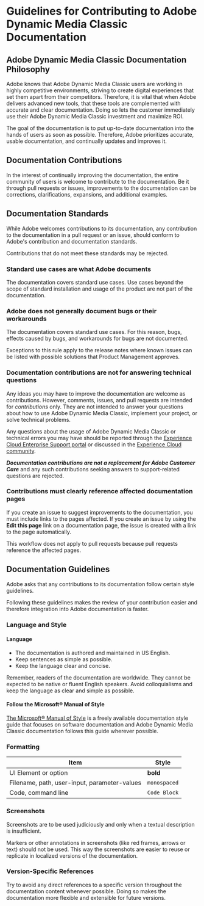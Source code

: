 # Guidelines for Contributing to Adobe Dynamic Media Classic Documentation

## Adobe Dynamic Media Classic Documentation Philosophy

Adobe knows that Adobe Dynamic Media Classic users are working in highly competitive environments, striving to create digital experiences that set them apart from their competitors. Therefore, it is vital that when Adobe delivers advanced new tools, that these tools are complemented with accurate and clear documentation. Doing so lets the customer immediately use their Adobe Dynamic Media Classic investment and maximize ROI.

The goal of the documentation is to put up-to-date documentation into the hands of users as soon as possible. Therefore, Adobe prioritizes accurate, usable documentation, and continually updates and improves it.

## Documentation Contributions

In the interest of continually improving the documentation, the entire community of users is welcome to contribute to the documentation. Be it through pull requests or issues, improvements to the documentation can be corrections, clarifications, expansions, and additional examples.

## Documentation Standards

While Adobe welcomes contributions to its documentation, any contribution to the documentation in a pull request or an issue, should conform to Adobe's contribution and documentation standards.

Contributions that do not meet these standards may be rejected.

### Standard use cases are what Adobe documents

The documentation covers standard use cases. Use cases beyond the scope of standard installation and usage of the product are not part of the documentation.

### Adobe does not generally document bugs or their workarounds

The documentation covers standard use cases. For this reason, bugs, effects caused by bugs, and workarounds for bugs are not documented.

Exceptions to this rule apply to the release notes where known issues can be listed with possible solutions that Product Management approves.

### Documentation contributions are not for answering technical questions

Any ideas you may have to improve the documentation are welcome as contributions. However, comments, issues, and pull requests are intended for *contributions* only. They are not intended to answer your questions about how to use Adobe Dynamic Media Classic, implement your project, or solve technical problems.

Any questions about the usage of Adobe Dynamic Media Classic or technical errors you may have should be reported through the [Experience Cloud Enterprise Support portal](https://experienceleague.adobe.com/?support-solution=General&support-tab=home#support) or discussed in the [Experience Cloud community](https://experienceleaguecommunities.adobe.com/t5/adobe-experience-manager/ct-p/adobe-experience-manager-community).

***Documentation contributions are not a replacement for Adobe Customer Care*** and any such contributions seeking answers to support-related questions are rejected.

### Contributions must clearly reference affected documentation pages

If you create an issue to suggest improvements to the documentation, you must include links to the pages affected. If you create an issue by using the **Edit this page** link on a documentation page, the issue is created with a link to the page automatically.

This workflow does not apply to pull requests because pull requests reference the affected pages.

## Documentation Guidelines

Adobe asks that any contributions to its documentation follow certain style guidelines.

Following these guidelines makes the review of your contribution easier and therefore integration into Adobe documentation is faster.

### Language and Style

#### Language

* The documentation is authored and maintained in US English.
* Keep sentences as simple as possible.
* Keep the language clear and concise.

Remember, readers of the documentation are worldwide. They cannot be expected to be native or fluent English speakers. Avoid colloquialisms and keep the language as clear and simple as possible.

#### Follow the Microsoft&reg; Manual of Style

[The Microsoft&reg; Manual of Style](https://learn.microsoft.com/en-us/style-guide/welcome/) is a freely available documentation style guide that focuses on software documentation and Adobe Dynamic Media Classic documentation follows this guide wherever possible.

### Formatting

|Item|Style|
|---|---|
|UI Element or option|**bold**|
|Filename, path, user-input, parameter-values|`monospaced`|
|Code, command line|```Code Block```|

### Screenshots

Screenshots are to be used judiciously and only when a textual description is insufficient.

Markers or other annotations in screenshots (like red frames, arrows or text) should not be used. This way the screenshots are easier to reuse or replicate in localized versions of the documentation.

### Version-Specific References

Try to avoid any direct references to a specific version throughout the documentation content whenever possible. Doing so makes the documentation more flexible and extensible for future versions.
